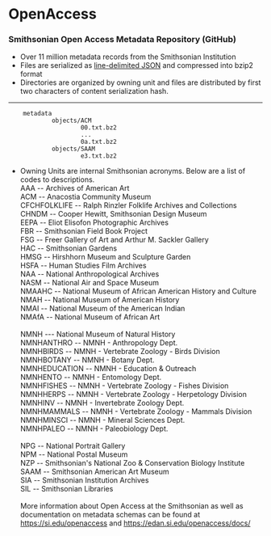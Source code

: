 # OpenAccess
### Smithsonian Open Access Metadata Repository (GitHub)

- Over 11 million metadata records from the Smithsonian Institution
- Files are serialized as [line-delimited JSON](https://en.wikipedia.org/wiki/JSON_streaming#Line-delimited_JSON) and compressed into bzip2 format
- Directories are organized by owning unit and files are distributed by first two characters of content serialization hash.

------------

        metadata
                objects/ACM
                        00.txt.bz2
                        ...
                        0a.txt.bz2
                objects/SAAM
                        e3.txt.bz2

- Owning Units are internal Smithsonian acronyms. Below are a list of codes to descriptions.\
AAA  -- Archives of American Art\
ACM  --  Anacostia Community Museum\
CFCHFOLKLIFE -- Ralph Rinzler Folklife Archives and Collections\
CHNDM -- Cooper Hewitt, Smithsonian Design Museum\
EEPA -- Eliot Elisofon Photographic Archives\
FBR -- Smithsonian Field Book Project\
FSG -- Freer Gallery of Art and Arthur M. Sackler Gallery\
HAC -- Smithsonian Gardens\
HMSG -- Hirshhorn Museum and Sculpture Garden\
HSFA -- Human Studies Film Archives\
NAA -- National Anthropological Archives\
NASM -- National Air and Space Museum\
NMAAHC -- National Museum of African American History and Culture\
NMAH -- National Museum of American History\
NMAI -- National Museum of the American Indian\
NMAfA -- National Museum of African Art\
\
NMNH --- National Museum of Natural History\
NMNHANTHRO -- NMNH - Anthropology Dept.\
NMNHBIRDS -- NMNH - Vertebrate Zoology - Birds Division\
NMNHBOTANY -- NMNH - Botany Dept.\
NMNHEDUCATION -- NMNH - Education & Outreach\
NMNHENTO -- NMNH - Entomology Dept.\
NMNHFISHES -- NMNH - Vertebrate Zoology - Fishes Division\
NMNHHERPS -- NMNH - Vertebrate Zoology - Herpetology Division\
NMNHINV -- NMNH - Invertebrate Zoology Dept.\
NMNHMAMMALS -- NMNH - Vertebrate Zoology - Mammals Division\
NMNHMINSCI -- NMNH - Mineral Sciences Dept.\
NMNHPALEO -- NMNH - Paleobiology Dept.\
\
NPG -- National Portrait Gallery\
NPM -- National Postal Museum\
NZP -- Smithsonian's National Zoo & Conservation Biology Institute\
SAAM -- Smithsonian American Art Museum\
SIA -- Smithsonian Institution Archives\
SIL -- Smithsonian Libraries\
\
More information about Open Access at the Smithsonian as well as documentation on metadata schemas can be found at https://si.edu/openaccess and https://edan.si.edu/openaccess/docs/
